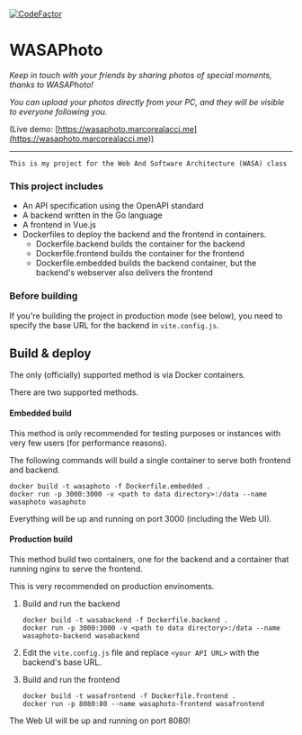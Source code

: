 [![CodeFactor](https://www.codefactor.io/repository/github/notherealmarco/wasaphoto/badge?s=2a99529eb3b66797b3a0cae48a39232782ae6c1b)](https://www.codefactor.io/repository/github/notherealmarco/wasaphoto)

# WASAPhoto

*Keep in touch with your friends by sharing photos of special moments, thanks to WASAPhoto!*

*You can upload your photos directly from your PC, and they will be visible to everyone following you.*

(Live demo: [https://wasaphoto.marcorealacci.me](https://wasaphoto.marcorealacci.me))

---

```
This is my project for the Web And Software Architecture (WASA) class
```

### This project includes

* An API specification using the OpenAPI standard
* A backend written in the Go language
* A frontend in Vue.js
* Dockerfiles to deploy the backend and the frontend in containers.
  * Dockerfile.backend builds the container for the backend
  * Dockerfile.frontend builds the container for the frontend
  * Dockerfile.embedded builds the backend container, but the backend's webserver also delivers the frontend

### Before building

If you're building the project in production mode (see below), you need to specify the base URL for the backend in `vite.config.js`.


## Build & deploy

The only (officially) supported method is via Docker containers.

There are two supported methods.

#### Embedded build

This method is only recommended for testing purposes or instances with very few users (for performance reasons).

The following commands will build a single container to serve both frontend and backend.

```
docker build -t wasaphoto -f Dockerfile.embedded .
docker run -p 3000:3000 -v <path to data directory>:/data --name wasaphoto wasaphoto
```

Everything will be up and running on port 3000 (including the Web UI).


#### Production build

This method build two containers, one for the backend and a container that running nginx to serve the frontend.

This is very recommended on production envinoments.

1. Build and run the backend

   ```
   docker build -t wasabackend -f Dockerfile.backend .
   docker run -p 3000:3000 -v <path to data directory>:/data --name wasaphoto-backend wasabackend
   ```
2. Edit the `vite.config.js` file and replace `<your API URL>` with the backend's base URL.
3. Build and run the frontend

   ```
   docker build -t wasafrontend -f Dockerfile.frontend .
   docker run -p 8080:80 --name wasaphoto-frontend wasafrontend
   ```

The Web UI will be up and running on port 8080!

<your API URL>
